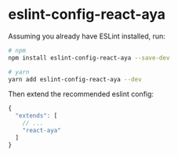 # eslint-config-react-aya

Assuming you already have ESLint installed, run:

```sh
# npm
npm install eslint-config-react-aya --save-dev

# yarn
yarn add eslint-config-react-aya --dev
```

Then extend the recommended eslint config:

```js
{
  "extends": [
    // ...
    "react-aya"
  ]
}
